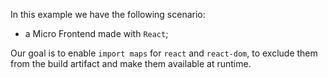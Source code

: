 In this example we have the following scenario:

- a Micro Frontend made with `React`;

Our goal is to enable `import maps` for `react` and `react-dom`, to exclude them from the build artifact and make them available at runtime.